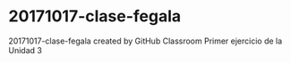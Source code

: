 # 20171017-clase-fegala
20171017-clase-fegala created by GitHub Classroom
Primer ejercicio de la Unidad 3
